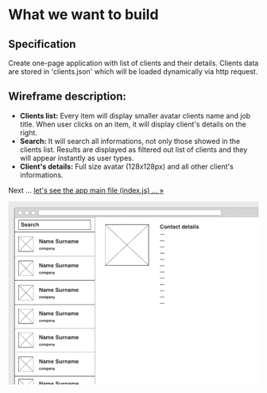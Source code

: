 # What we want to build

## Specification

Create one-page application with list of clients and their details. Clients data are stored in 'clients.json' which will be loaded dynamically via http request.

## Wireframe description:
* **Clients list:** Every item will display smaller avatar clients name and job title. When user clicks on an item, it will display client's details on the right.
* **Search:** It will search all informations, not only those showed in the clients list. Results are displayed as filtered out list of clients and they will appear instantly as user types.
* **Client's details:** Full size avatar (128x128px) and all other client's informations.

Next ... [let's see the app main file (index.js) ... &raquo;](../docs/appIndex.md)

![wireframe for specs](https://raw.githubusercontent.com/dacz/rxr-redux-example/master/specs/wireframe.png)
